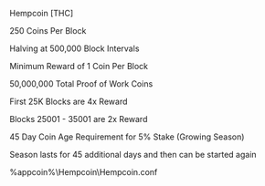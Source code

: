 Hempcoin [THC]

250 Coins Per Block

Halving at 500,000 Block Intervals

Minimum Reward of 1 Coin Per Block

50,000,000 Total Proof of Work Coins

First 25K Blocks are 4x Reward

Blocks 25001 - 35001 are 2x Reward

45 Day Coin Age Requirement for 5% Stake (Growing Season)

Season lasts for 45 additional days and then can be started again

%appcoin%\Hempcoin\Hempcoin.conf

